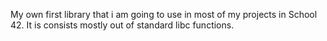 My own first library that i am going to use in most of my projects in School 42. It is consists mostly out of standard libc functions.
